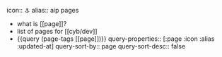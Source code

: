 icon:: ⚓
alias:: aip pages

- what is [[page]]?
- list of pages for [[cyb/dev]]
- {{query (page-tags [[page]])}}
  query-properties:: [:page :icon :alias :updated-at]
  query-sort-by:: page
  query-sort-desc:: false